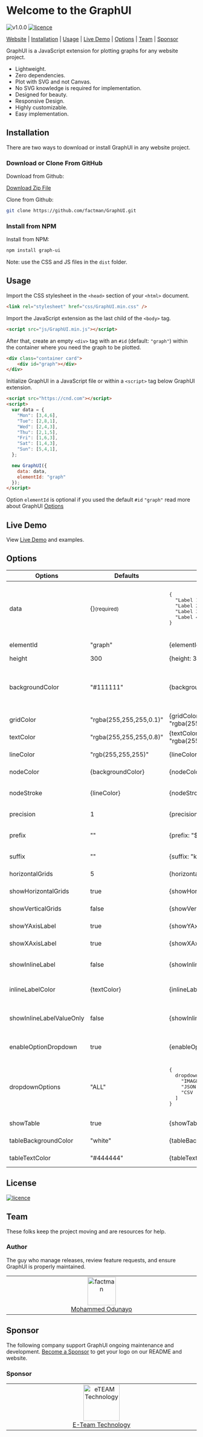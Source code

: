 # Welcome to the GraphUI

<img src="https://img.shields.io/badge/GraphUI-v1.0.0-blue.svg" alt="v1.0.0" /> <a href="https://app.fossa.com/projects/git%2Bgithub.com%2Ffactman%2FGraphUI?ref=badge_shield">
  <img src="https://app.fossa.com/api/projects/git%2Bgithub.com%2Ffactman%2FGraphUI.svg?type=shield" alt="licence" />
</a>

[Website](https://factman.github.io/GraphUI/) |
[Installation](#installation) |
[Usage](#usage) |
[Live Demo](https://factman.github.io/GraphUI/docs/) |
[Options](#options) |
[Team](#team) |
[Sponsor](#sponsor)

GraphUI is a JavaScript extension for plotting graphs for any website project.

* Lightweight.
* Zero dependencies.
* Plot with SVG and not Canvas.
* No SVG knowledge is required for implementation.
* Designed for beauty.
* Responsive Design.
* Highly customizable.
* Easy implementation.

## Installation

There are two ways to download or install GraphUI in any website project.

### Download or Clone From GitHub

Download from Github:

[Download Zip File](https://github.com/factman/GraphUI/archive/master.zip)

Clone from Github:

```bash
git clone https://github.com/factman/GraphUI.git
```

### Install from NPM

Install from NPM:

```bash
npm install graph-ui
```

Note: use the CSS and JS files in the `dist` folder.

## Usage

Import the CSS stylesheet in the `<head>` section of your `<html>` document.

```html
<link rel="stylesheet" href="css/GraphUI.min.css" />
```

Import the JavaScript extension as the last child of the `<body>` tag.

```html
<script src="js/GraphUI.min.js"></script>
```

After that, create an empty `<div>` tag with an `#id` (default: `"graph"`) within the container where you need the graph to be plotted.

```html
<div class="container card">
    <div id="graph"></div>
</div>
```

Initialize GraphUI in a JavaScript file or within a `<script>` tag below GraphUI extension.

```html
<script src="https://cnd.com"></script>
<script>
  var data = {
    "Mon": [3,4,6],
    "Tue": [2,8,1],
    "Wed": [2,4,3],
    "Thu": [2,1,5],
    "Fri": [1,6,3],
    "Sat": [1,4,3],
    "Sun": [5,4,1],
  };

  new GraphUI({
    data: data,
    elementId: "graph"
  });
</script>
```

Option `elementId` is optional if you used the default `#id` `"graph"` read more about GraphUI [Options](#options)

## Live Demo

View
[Live Demo](https://factman.github.io/GraphUI/docs/)
and examples.

## Options

<table>
  <thead>
    <tr>
      <th>Options</th>
      <th>Defaults</th>
      <th>Usage</th>
      <th>Descriptions</th>
    </tr>
  </thead>
  <tbody>
    <tr>
      <td>data</td>
      <td>
        {}<small>(required)</small>
      </td>
      <td>
        <pre>{
  "Label 1": [1,2,...],
  "Label 2": "1,2,...",
  "Label 3": 3,
  "Label 4": "3"
}</pre>
      </td>
      <td>
        Supply an object using the graph labels as the properties of the object in quotes "Label 1", and supply (<b>array</b> or <b>string</b> or <b>number</b>) as the value of each label.
      </td>
    </tr>
    <tr>
      <td>elementId</td>
      <td>"graph"</td>
      <td>{elementId: "graphId"}</td>
      <td>Element #id to plot the graph.</td>
    </tr>
    <tr>
      <td>height</td>
      <td>300</td>
      <td>{height: 300}</td>
      <td>Height of the graph in px.</td>
    </tr>
    <tr>
      <td>backgroundColor</td>
      <td>"#111111"</td>
      <td>{backgroundColor: "#111111"}</td>
      <td>Background color of the graph in as (<b>Hex</b>: "#111111" or <b>Color Name</b>: "darkblue" or <b>RGB|RGBA</b>: "rgba(0,0,0,0.5)").</td>
    </tr>
    <tr>
      <td>gridColor</td>
      <td>"rgba(255,255,255,0.1)"</td>
      <td>{gridColor: "rgba(255,255,255,0.1)"}</td>
      <td>Color for the grid lines in the graph.</td>
    </tr>
    <tr>
      <td>textColor</td>
      <td>"rgba(255,255,255,0.8)"</td>
      <td>{textColor: "rgba(255,255,255,0.8)"}</td>
      <td>Color for the texts in the graph.</td>
    </tr>
    <tr>
      <td>lineColor</td>
      <td>"rgb(255,255,255)"</td>
      <td>{lineColor: "rgb(255,255,255)"}</td>
      <td>Color for the plotted line in the graph.</td>
    </tr>
    <tr>
      <td>nodeColor</td>
      <td>{backgroundColor}</td>
      <td>{nodeColor: "black"}</td>
      <td>Color for each node on the plotted line in the graph.</td>
    </tr>
    <tr>
      <td>nodeStroke</td>
      <td>{lineColor}</td>
      <td>{nodeStroke: "white"}</td>
      <td>Stroke Color for each node on the plotted line in the graph.</td>
    </tr>
    <tr>
      <td>precision</td>
      <td>1</td>
      <td>{precision: 2}</td>
      <td>Number of decimals of each value plotted.</td>
    </tr>
    <tr>
      <td>prefix</td>
      <td>""</td>
      <td>{prefix: "$"}</td>
      <td>A string to prepends at the beginning of each value plotted.</td>
    </tr>
    <tr>
      <td>suffix</td>
      <td>""</td>
      <td>{suffix: "km/h"}</td>
      <td>A string to append at the end of each value plotted.</td>
    </tr>
    <tr>
      <td>horizontalGrids</td>
      <td>5</td>
      <td>{horizontalGrids: 10}</td>
      <td>Number of horizontal grid lines to display.</td>
    </tr>
    <tr>
      <td>showHorizontalGrids</td>
      <td>true</td>
      <td>{showHorizontalGrids: true}</td>
      <td>Show or hide horizontal grid lines on the graph.</td>
    </tr>
    <tr>
      <td>showVerticalGrids</td>
      <td>false</td>
      <td>{showVerticalGrids: true}</td>
      <td>Show or hide vertical grid lines on the graph.</td>
    </tr>
    <tr>
      <td>showYAxisLabel</td>
      <td>true</td>
      <td>{showYAxisLabel: true}</td>
      <td>Show or hide YAxis Labels on the graph.</td>
    </tr>
    <tr>
      <td>showXAxisLabel</td>
      <td>true</td>
      <td>{showXAxisLabel: true}</td>
      <td>Show or hide XAxis Labels on the graph.</td>
    </tr>
    <tr>
      <td>showInlineLabel</td>
      <td>false</td>
      <td>{showInlineLabel: true}</td>
      <td>Show or hide inline Labels on each node of the graph.</td>
    </tr>
    <tr>
      <td>inlineLabelColor</td>
      <td>{textColor}</td>
      <td>{inlineLabelColor: "gray"}</td>
      <td>Color of the inline Labels on each node of the graph.</td>
    </tr>
    <tr>
      <td>showInlineLabelValueOnly</td>
      <td>false</td>
      <td>{showInlineLabelValueOnly: true}</td>
      <td>Show or hide graph labels for inline Label values (<b>false</b> Label 1: $20.00 | <b>true</b> $20.00).</td>
    </tr>
    <tr>
      <td>enableOptionDropdown</td>
      <td>true</td>
      <td>{enableOptionDropdown: true}</td>
      <td>Enable or disable the graph option dropdown menu.</td>
    </tr>
    <tr>
      <td>dropdownOptions</td>
      <td>"ALL"</td>
      <td>
        <pre>{
  dropdownOptions: [
    "IMAGE | Download as PNG image",
    "JSON | Download as Json file",
    "CSV | Download as CSV file"
  ]
}</pre>
      </td>
      <td>Enable specific option in the dropdown menu by specifying it in an array of string (["IMAGE","JSON","CSV"]) the label after the pipe character (|) is optional.</td>
    </tr>
    <tr>
      <td>showTable</td>
      <td>true</td>
      <td>{showTable: true}</td>
      <td>Show or hide the graph table.</td>
    </tr>
    <tr>
      <td>tableBackgroundColor</td>
      <td>"white"</td>
      <td>{tableBackgroundColor: "white"}</td>
      <td>Background color for the graph table.</td>
    </tr>
    <tr>
      <td>tableTextColor</td>
      <td>"#444444"</td>
      <td>{tableTextColor: "#444444"}</td>
      <td>Text color for the graph table.</td>
    </tr>
  </tbody>
</table>

## License

<a href="https://app.fossa.com/projects/git%2Bgithub.com%2Ffactman%2FGraphUI?ref=badge_large">
  <img src="https://app.fossa.com/api/projects/git%2Bgithub.com%2Ffactman%2FGraphUI.svg?type=large" alt="licence" />
</a>

## Team

These folks keep the project moving and are resources for help.

### Author

The guy who manage releases, review feature requests, and ensure GraphUI is properly maintained.

<table>
  <tbody>
    <tr>
      <td align="center" valign="top" width="11%">
        <a href="https://github.com/factman">
          <img src="https://avatars2.githubusercontent.com/u/11985531?s=460&v=4" alt="factman" width="75" height="75">
          <br />
          Mohammed Odunayo
        </a>
      </td>
    </tr>
  </tbody>
</table>

## Sponsor

The following company support GraphUI ongoing maintenance and development. [Become a Sponsor](mailto:factman60@gmail.com) to get your logo on our README and website.

<h3>Sponsor</h3>
<table>
  <tbody>
    <tr>
      <td align="center" valign="top" width="11%">
        <a href="https://github.com/eTEAM-Technology/">
          <img src="https://avatars1.githubusercontent.com/u/34057414?s=200&v=4" alt="eTEAM Technology" height="96" />
          <br />
          E-Team Technology
        </a>
      </td>
    </tr>
  </tbody>
</table>
